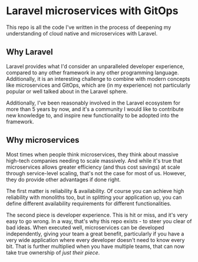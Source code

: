 # Laravel microservices with GitOps

This repo is all the code I've written in the process of deepening my understanding of cloud native and microservices
with Laravel.

## Why Laravel

Laravel provides what I'd consider an unparalleled developer experience, compared to any other framework in any other
programming language. Additionally, it is an interesting challenge to combine with modern concepts like microservices
and GitOps, which are (in my experience) not particularly popular or well talked about in the Laravel sphere.

Additionally, I've been reasonably involved in the Laravel ecosystem for more than 5 years by now, and it's a
community I would like to contribute new knowledge to, and inspire new functionality to be adopted into the framework.

## Why microservices

Most times when people think microservices, they think about massive high-tech companies needing to scale massively.
And while it's true that microservices allows greater efficiency (and thus cost savings) at scale through service-level
scaling, that's not the case for most of us. However, they do provide other advantages if done right.

The first matter is reliability & availability. Of course you can achieve high reliability with monoliths too, but in
splitting your application up, you can define different availability requirements for different functionalities.

The second piece is developer experience. This is hit or miss, and it's very easy to go wrong. In a way, that's why this
repo exists - to steer you clear of bad ideas. When executed well, microservices can be developed independently,
giving your team a great benefit, particularly if you have a very wide application where every developer doesn't need to
know every bit. That is further multiplied when you have multiple teams, that can now take true ownership of _just their piece_.
